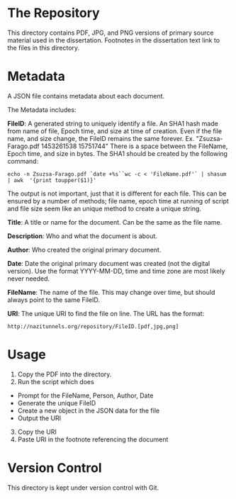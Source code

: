 # The Repository

This directory contains PDF, JPG, and PNG versions of primary source material used in the
dissertation. Footnotes in the dissertation text link to the files in this
directory.

# Metadata

A JSON file contains metadata about each document. 

The Metadata includes:

**FileID**: A generated string to uniquely identify a file. An SHA1 hash made from
name of file, Epoch time, and size at time of creation. Even if the file name,
and size change, the FileID remains the same forever. Ex. "Zsuzsa-Farago.pdf  1453261538 15751744" There is a space between the FileName, Epoch time, and size in bytes. The SHA1 should be created by the following command:

``` 
echo -n Zsuzsa-Farago.pdf `date +%s``wc -c < 'FileName.pdf'` | shasum | awk  '{print toupper($1)}' 
```

The output is not important, just that it is different for each file. This can
be ensured by a number of methods; file name, epoch time at running of script
and file size seem like an unique method to create a unique string.

**Title**: A title or name for the document. Can be the same as the file name.

**Description**: Who and what the document is about.

**Author**: Who created the original primary document. 

**Date**: Date the original primary document was created (not the digital
version). Use the format YYYY-MM-DD, time and time zone are most likely never
needed.

**FileName**: The name of the file. This may change over time, but should always
point to the same FileID.

**URI**: The unique URI to find the file on line. The URL has the format:

`http://nazitunnels.org/repository/FileID.[pdf,jpg,png]`

# Usage

1. Copy the PDF into the directory.
2. Run the script which does
  - Prompt for the FileName, Person, Author, Date
  - Generate the unique FileID
  - Create a new object in the JSON data for the file
  - Output the URI
3. Copy the URI
4. Paste URI in the footnote referencing the document

# Version Control

This directory is kept under version control with Git.
